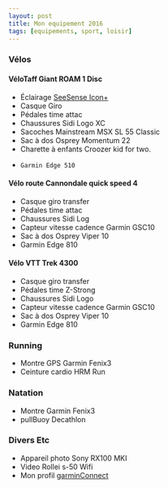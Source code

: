 ```yaml
---
layout: post
title: Mon equipement 2016
tags: [equipements, sport, loisir]
---
```


### Vélos

#### VéloTaff Giant ROAM 1 Disc

- Éclairage [SeeSense Icon+](http://seesense.cc/features/)
- Casque Giro
- Pédales time attac
- Chaussures Sidi Logo XC
- Sacoches Mainstream MSX SL 55 Classic
- Sac à dos Osprey Momentum 22
- Charette à enfants Croozer kid for two.
-     Garmin Edge 510

#### Vélo route Cannondale quick speed 4

- Casque giro transfer
- Pédales time attac
- Chaussures Sidi Log
- Capteur vitesse cadence Garmin GSC10
- Sac à dos Osprey Viper 10
- Garmin Edge 810

#### Vélo VTT Trek 4300

- Casque giro transfer
- Pédales time Z-Strong
- Chaussures Sidi Logo
- Capteur vitesse cadence Garmin GSC10
- Sac à dos Osprey Viper 10
- Garmin Edge 810

### Running

- Montre GPS Garmin Fenix3
- Ceinture cardio HRM Run

### Natation

- Montre Garmin Fenix3
- pullBuoy Decathlon

### Divers Etc

- Appareil photo Sony RX100 MKI
- Video Rollei s-50 Wifi
- Mon profil [garminConnect](http://connect.garmin.com/profile/tisseurdetoile)

```

```
